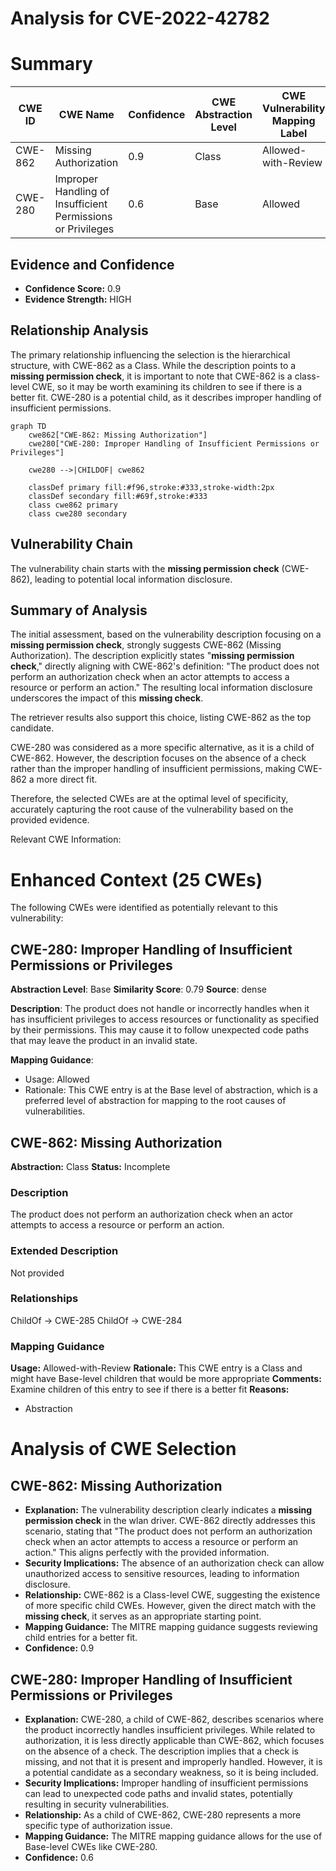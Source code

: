 # Analysis for CVE-2022-42782

# Summary
| CWE ID | CWE Name | Confidence | CWE Abstraction Level | CWE Vulnerability Mapping Label | CWE-Vulnerability Mapping Notes |
|---|---|---|---|---|---|
| CWE-862 | Missing Authorization | 0.9 | Class | Allowed-with-Review | Primary CWE |
| CWE-280 | Improper Handling of Insufficient Permissions or Privileges | 0.6 | Base | Allowed | Secondary Candidate |

## Evidence and Confidence

*   **Confidence Score:** 0.9
*   **Evidence Strength:** HIGH

## Relationship Analysis
The primary relationship influencing the selection is the hierarchical structure, with CWE-862 as a Class. While the description points to a **missing permission check**, it is important to note that CWE-862 is a class-level CWE, so it may be worth examining its children to see if there is a better fit. CWE-280 is a potential child, as it describes improper handling of insufficient permissions.

```mermaid
graph TD
    cwe862["CWE-862: Missing Authorization"]
    cwe280["CWE-280: Improper Handling of Insufficient Permissions or Privileges"]

    cwe280 -->|CHILDOF| cwe862
    
    classDef primary fill:#f96,stroke:#333,stroke-width:2px
    classDef secondary fill:#69f,stroke:#333
    class cwe862 primary
    class cwe280 secondary
```

## Vulnerability Chain
The vulnerability chain starts with the **missing permission check** (CWE-862), leading to potential local information disclosure.

## Summary of Analysis
The initial assessment, based on the vulnerability description focusing on a **missing permission check**, strongly suggests CWE-862 (Missing Authorization). The description explicitly states "**missing permission check**," directly aligning with CWE-862's definition: "The product does not perform an authorization check when an actor attempts to access a resource or perform an action." The resulting local information disclosure underscores the impact of this **missing check**.

The retriever results also support this choice, listing CWE-862 as the top candidate.

CWE-280 was considered as a more specific alternative, as it is a child of CWE-862. However, the description focuses on the absence of a check rather than the improper handling of insufficient permissions, making CWE-862 a more direct fit.

Therefore, the selected CWEs are at the optimal level of specificity, accurately capturing the root cause of the vulnerability based on the provided evidence.

Relevant CWE Information:

# Enhanced Context (25 CWEs)
The following CWEs were identified as potentially relevant to this vulnerability:

## CWE-280: Improper Handling of Insufficient Permissions or Privileges 
**Abstraction Level**: Base
**Similarity Score**: 0.79
**Source**: dense

**Description**:
The product does not handle or incorrectly handles when it has insufficient privileges to access resources or functionality as specified by their permissions. This may cause it to follow unexpected code paths that may leave the product in an invalid state.

**Mapping Guidance**:
- Usage: Allowed
- Rationale: This CWE entry is at the Base level of abstraction, which is a preferred level of abstraction for mapping to the root causes of vulnerabilities.

## CWE-862: Missing Authorization
**Abstraction:** Class
**Status:** Incomplete

### Description
The product does not perform an authorization check when an actor attempts to access a resource or perform an action.

### Extended Description
Not provided

### Relationships
ChildOf -> CWE-285
ChildOf -> CWE-284

### Mapping Guidance
**Usage:** Allowed-with-Review
**Rationale:** This CWE entry is a Class and might have Base-level children that would be more appropriate
**Comments:** Examine children of this entry to see if there is a better fit
**Reasons:**
- Abstraction

# Analysis of CWE Selection

## CWE-862: Missing Authorization
*   **Explanation:** The vulnerability description clearly indicates a **missing permission check** in the wlan driver. CWE-862 directly addresses this scenario, stating that "The product does not perform an authorization check when an actor attempts to access a resource or perform an action." This aligns perfectly with the provided information.
*   **Security Implications:** The absence of an authorization check can allow unauthorized access to sensitive resources, leading to information disclosure.
*   **Relationship:** CWE-862 is a Class-level CWE, suggesting the existence of more specific child CWEs. However, given the direct match with the **missing check**, it serves as an appropriate starting point.
*   **Mapping Guidance:** The MITRE mapping guidance suggests reviewing child entries for a better fit.
*   **Confidence:** 0.9

## CWE-280: Improper Handling of Insufficient Permissions or Privileges
*   **Explanation:** CWE-280, a child of CWE-862, describes scenarios where the product incorrectly handles insufficient privileges. While related to authorization, it is less directly applicable than CWE-862, which focuses on the absence of a check. The description implies that a check is missing, and not that it is present and improperly handled. However, it is a potential candidate as a secondary weakness, so it is being included.
*   **Security Implications:** Improper handling of insufficient permissions can lead to unexpected code paths and invalid states, potentially resulting in security vulnerabilities.
*   **Relationship:** As a child of CWE-862, CWE-280 represents a more specific type of authorization issue.
*   **Mapping Guidance:** The MITRE mapping guidance allows for the use of Base-level CWEs like CWE-280.
*   **Confidence:** 0.6